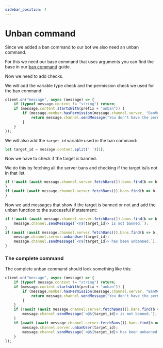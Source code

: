 ```yaml
---
sidebar_position: 4
---
```

  
# Unban command
  
Since we added a ban command to our bot we also need an unban command.

For this we need our base command that uses arguments you can find the base in our [ban command](https://revolt.guide/docs/commands/ban-command) guide.

Now we need to add checks.

We will add the variable type check and the permission check we used for the ban command:

```js
client.on("message", async (message) => {
    if (typeof message.content != "string") return;
    if (message.content.startsWith(prefix + "unban")) {
        if (message.member.hasPermission(message.channel.server, "BanMembers") === false) {
            return message.channel.sendMessage("You don't have the permission to unban.");
        }
    }
});
```

We will also add the `target_id` variable used in the ban command:

```js
let target_id = message.content.split(' ')[1];
```

Now we have to check if the target is banned.

We do this by fetching all the server bans and checking if the target is/is not in that list.

```js
if (!await (await message.channel.server.fetchBans()).bans.find(b => b._id.user === target_id)) {
}
if (await (await message.channel.server.fetchBans()).bans.find(b => b._id.user === target_id)) {
}
```

Now we add messages that show if the target is banned or not and add the unban function to the successful if statement:

```js
if (!await (await message.channel.server.fetchBans()).bans.find(b => b._id.user === target_id)) {
    message.channel.sendMessage(`<@${target_id}> is not banned.`);
}
if (await (await message.channel.server.fetchBans()).bans.find(b => b._id.user === target_id)) {
    message.channel.server.unbanUser(target_id);
    message.channel.sendMessage(`<@${target_id}> has been unbanned.`);
}
```

### The complete command

The complete unban command should look something like this:

```js
client.on("message", async (message) => {
    if (typeof message.content != "string") return;
    if (message.content.startsWith(prefix + "unban")) {
        if (message.member.hasPermission(message.channel.server, "BanMembers") === false) {
            return message.channel.sendMessage("You don't have the permission to unban.");
        }
    }
    if (!await (await message.channel.server.fetchBans()).bans.find(b => b._id.user === target_id)) {
        message.channel.sendMessage(`<@${target_id}> is not banned.`);
    }
    if (await (await message.channel.server.fetchBans()).bans.find(b => b._id.user === target_id)) {
        message.channel.server.unbanUser(target_id);
        message.channel.sendMessage(`<@${target_id}> has been unbanned by <@${message.author_id}>.`);
    }
});
```
